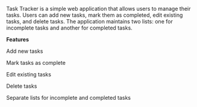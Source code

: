Task Tracker is a simple web application that allows users to manage their tasks. Users can add new tasks, mark them as completed, edit existing tasks, and delete tasks. The application maintains two lists: one for incomplete tasks and another for completed tasks.



**Features**

Add new tasks

Mark tasks as complete

Edit existing tasks

Delete tasks

Separate lists for incomplete and completed tasks

